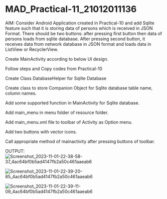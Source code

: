 # MAD_Practical-11_21012011136

AIM: Consider Android Application created in Practical-10 and add Sqlite feature such that it is storing data of persons which is received in JSON Format. There should be two buttons: after pressing first button then data of persons loads from sqlite database. After pressing second button, it receives data from network database in JSON format and loads data in ListView or RecyclerView.

Create MainActivity according to below UI design.

Follow steps and Copy codes from Practical-10

Create Class DatabaseHelper for Sqlite Database

Create class to store Companion Object for Sqlite database table name, column names.

Add some supported function in MainActivity for Sqlite database.

Add main_menu in menu folder of resource folder.

Add main_menu.xml file to toolbar of Activity as Option menu.

Add two buttons with vector icons.

Call appropriate method of mainactivity after pressing buttons of toolbar.

OUTPUT:
![Screenshot_2023-11-01-22-38-58-37_4ac64bf0b5ad4147fb2a50c461aaeab6](https://github.com/Rohan3429/MAD_Practical-11_21012011136/assets/98172369/fd4d74e3-3afa-4f3a-921d-9d6505d152cf)


![Screenshot_2023-11-01-22-39-20-85_4ac64bf0b5ad4147fb2a50c461aaeab6](https://github.com/Rohan3429/MAD_Practical-11_21012011136/assets/98172369/db8a6e7e-775b-4f5f-b535-6f00e38f401a)


![Screenshot_2023-11-01-22-39-11-09_4ac64bf0b5ad4147fb2a50c461aaeab6](https://github.com/Rohan3429/MAD_Practical-11_21012011136/assets/98172369/218874e5-a13c-4111-b257-1f2e1fad1f74)


